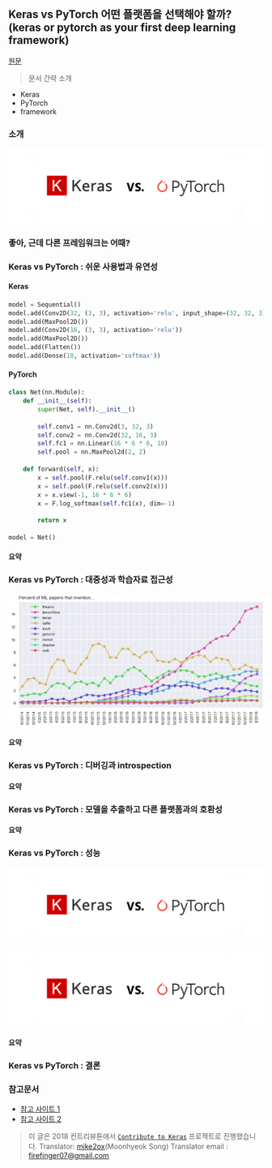 ## Keras vs PyTorch 어떤 플랫폼을 선택해야 할까?(keras or pytorch as your first deep learning framework)
[원문](https://deepsense.ai/keras-or-pytorch/)
> 문서 간략 소개

* Keras
* PyTorch
* framework

### 소개
![Keras_vs_PyTorch](https://github.com/KerasKorea/KEKOxTutorial/blob/issue_42/media/42_0.png)

### 좋아, 근데 다른 프레임워크는 어때?

### Keras vs PyTorch : 쉬운 사용법과 유연성

#### Keras

```python
model = Sequential()
model.add(Conv2D(32, (3, 3), activation='relu', input_shape=(32, 32, 3)))
model.add(MaxPool2D())
model.add(Conv2D(16, (3, 3), activation='relu'))
model.add(MaxPool2D())
model.add(Flatten())
model.add(Dense(10, activation='softmax'))
```

#### PyTorch

```python
class Net(nn.Module):
    def __init__(self):
        super(Net, self).__init__()
    
        self.conv1 = nn.Conv2d(3, 32, 3)
        self.conv2 = nn.Conv2d(32, 16, 3)
        self.fc1 = nn.Linear(16 * 6 * 6, 10) 
        self.pool = nn.MaxPool2d(2, 2)
        
    def forward(self, x):
        x = self.pool(F.relu(self.conv1(x)))
        x = self.pool(F.relu(self.conv2(x)))
        x = x.view(-1, 16 * 6 * 6)
        x = F.log_softmax(self.fc1(x), dim=-1)
 
        return x
 
model = Net()
```
#### 요약

### Keras vs PyTorch : 대중성과 학습자료 접근성


![Percentof ML papers that mention...](https://github.com/KerasKorea/KEKOxTutorial/blob/issue_42/media/42_1.png)


#### 요약

### Keras vs PyTorch : 디버깅과 introspection

#### 요약

### Keras vs PyTorch : 모델을 추출하고 다른 플랫폼과의 호환성

#### 요약

### Keras vs PyTorch : 성능

![Tesla p100](https://github.com/KerasKorea/KEKOxTutorial/blob/issue_42/media/42_0.png)  

![Tesla K80](https://github.com/KerasKorea/KEKOxTutorial/blob/issue_42/media/42_0.png)  

#### 요약

### Keras vs PyTorch : 결론

### 참고문서
* [참고 사이트 1]()
* [참고 사이트 2]()


> 이 글은 2018 컨트리뷰톤에서 [`Contribute to Keras`](https://github.com/KerasKorea/KEKOxTutorial) 프로젝트로 진행했습니다.
> Translator: [mike2ox](https://github.com/mike2ox)(Moonhyeok Song)
> Translator email : <firefinger07@gmail.com>
